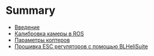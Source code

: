 # Summary

* [Введение](README.md)
* [Калибровка камеры в ROS](calibrator.md)
* [Параметры коптеров](parametri-kopterov.md)
* [Прошивка ESC регуляторов с помощью BLHeliSuite](proshivka-esc-regulyatorov-s-pomoschyu-blheli.md)


